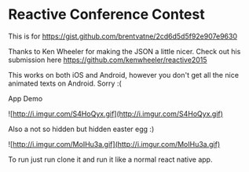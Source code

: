 # Reactive Conference Contest

This is for https://gist.github.com/brentvatne/2cd6d5d5f92e907e9630

Thanks to Ken Wheeler for making the JSON a little nicer. Check out his submission here https://github.com/kenwheeler/reactive2015


This works on both iOS and Android, however you don't get all the nice animated texts on Android. Sorry :(

App Demo

![http://i.imgur.com/S4HoQyx.gif](http://i.imgur.com/S4HoQyx.gif)


Also a not so hidden but hidden easter egg :)

![http://i.imgur.com/MoIHu3a.gif](http://i.imgur.com/MoIHu3a.gif)


To run just run clone it and run it like a normal react native app.